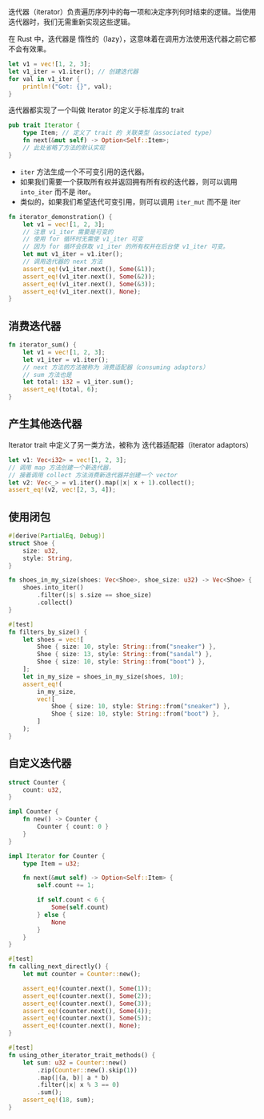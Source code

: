 迭代器（iterator）负责遍历序列中的每一项和决定序列何时结束的逻辑。当使用迭代器时，我们无需重新实现这些逻辑。

在 Rust 中，迭代器是 惰性的（lazy），这意味着在调用方法使用迭代器之前它都不会有效果。

```rust
let v1 = vec![1, 2, 3];
let v1_iter = v1.iter(); // 创建迭代器
for val in v1_iter {
    println!("Got: {}", val);
}
```

迭代器都实现了一个叫做 Iterator 的定义于标准库的 trait

```rust
pub trait Iterator {
    type Item; // 定义了 trait 的 关联类型（associated type）
    fn next(&mut self) -> Option<Self::Item>;
    // 此处省略了方法的默认实现
}
```

- `iter` 方法生成一个不可变引用的迭代器。
- 如果我们需要一个获取所有权并返回拥有所有权的迭代器，则可以调用 `into_iter` 而不是 iter。
- 类似的，如果我们希望迭代可变引用，则可以调用 `iter_mut` 而不是 iter

```rust
fn iterator_demonstration() {
    let v1 = vec![1, 2, 3];
    // 注意 v1_iter 需要是可变的
    // 使用 for 循环时无需使 v1_iter 可变
    // 因为 for 循环会获取 v1_iter 的所有权并在后台使 v1_iter 可变。
    let mut v1_iter = v1.iter();
    // 调用迭代器的 next 方法
    assert_eq!(v1_iter.next(), Some(&1));
    assert_eq!(v1_iter.next(), Some(&2));
    assert_eq!(v1_iter.next(), Some(&3));
    assert_eq!(v1_iter.next(), None);
}
```

## 消费迭代器

```rust
fn iterator_sum() {
    let v1 = vec![1, 2, 3];
    let v1_iter = v1.iter();
    // next 方法的方法被称为 消费适配器（consuming adaptors）
    // sum 方法也是
    let total: i32 = v1_iter.sum();
    assert_eq!(total, 6);
}
```

## 产生其他迭代器

Iterator trait 中定义了另一类方法，被称为 迭代器适配器（iterator adaptors）

```rust
let v1: Vec<i32> = vec![1, 2, 3];
// 调用 map 方法创建一个新迭代器，
// 接着调用 collect 方法消费新迭代器并创建一个 vector
let v2: Vec<_> = v1.iter().map(|x| x + 1).collect();
assert_eq!(v2, vec![2, 3, 4]);
```

## 使用闭包

```rust
#[derive(PartialEq, Debug)]
struct Shoe {
    size: u32,
    style: String,
}

fn shoes_in_my_size(shoes: Vec<Shoe>, shoe_size: u32) -> Vec<Shoe> {
    shoes.into_iter()
        .filter(|s| s.size == shoe_size)
        .collect()
}

#[test]
fn filters_by_size() {
    let shoes = vec![
        Shoe { size: 10, style: String::from("sneaker") },
        Shoe { size: 13, style: String::from("sandal") },
        Shoe { size: 10, style: String::from("boot") },
    ];
    let in_my_size = shoes_in_my_size(shoes, 10);
    assert_eq!(
        in_my_size,
        vec![
            Shoe { size: 10, style: String::from("sneaker") },
            Shoe { size: 10, style: String::from("boot") },
        ]
    );
}
```

## 自定义迭代器

```rust
struct Counter {
    count: u32,
}

impl Counter {
    fn new() -> Counter {
        Counter { count: 0 }
    }
}

impl Iterator for Counter {
    type Item = u32;

    fn next(&mut self) -> Option<Self::Item> {
        self.count += 1;

        if self.count < 6 {
            Some(self.count)
        } else {
            None
        }
    }
}

#[test]
fn calling_next_directly() {
    let mut counter = Counter::new();

    assert_eq!(counter.next(), Some(1));
    assert_eq!(counter.next(), Some(2));
    assert_eq!(counter.next(), Some(3));
    assert_eq!(counter.next(), Some(4));
    assert_eq!(counter.next(), Some(5));
    assert_eq!(counter.next(), None);
}

#[test]
fn using_other_iterator_trait_methods() {
    let sum: u32 = Counter::new()
        .zip(Counter::new().skip(1))
        .map(|(a, b)| a * b)
        .filter(|x| x % 3 == 0)
        .sum();
    assert_eq!(18, sum);
}
```

